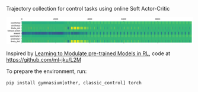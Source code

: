 Trajectory collection for control tasks using online Soft Actor-Critic

![](buffer.png)

Inspired by [Learning to Modulate pre-trained Models in RL](https://openreview.net/forum?id=aIpGtPwXny), code at https://github.com/ml-jku/L2M

To prepare the environment, run:

```
pip install gymnasium[other, classic_control] torch
```
